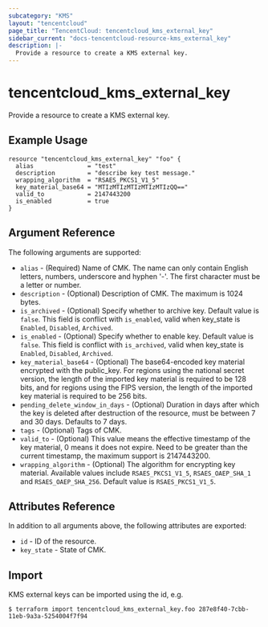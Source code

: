 ```yaml
---
subcategory: "KMS"
layout: "tencentcloud"
page_title: "TencentCloud: tencentcloud_kms_external_key"
sidebar_current: "docs-tencentcloud-resource-kms_external_key"
description: |-
  Provide a resource to create a KMS external key.
---
```


# tencentcloud_kms_external_key

Provide a resource to create a KMS external key.

## Example Usage

```hcl
resource "tencentcloud_kms_external_key" "foo" {
  alias               = "test"
  description         = "describe key test message."
  wrapping_algorithm  = "RSAES_PKCS1_V1_5"
  key_material_base64 = "MTIzMTIzMTIzMTIzMTIzQQ=="
  valid_to            = 2147443200
  is_enabled          = true
}
```

## Argument Reference

The following arguments are supported:

* `alias` - (Required) Name of CMK. The name can only contain English letters, numbers, underscore and hyphen '-'. The first character must be a letter or number.
* `description` - (Optional) Description of CMK. The maximum is 1024 bytes.
* `is_archived` - (Optional) Specify whether to archive key. Default value is `false`. This field is conflict with `is_enabled`, valid when key_state is `Enabled`, `Disabled`, `Archived`.
* `is_enabled` - (Optional) Specify whether to enable key. Default value is `false`. This field is conflict with `is_archived`, valid when key_state is `Enabled`, `Disabled`, `Archived`.
* `key_material_base64` - (Optional) The base64-encoded key material encrypted with the public_key. For regions using the national secret version, the length of the imported key material is required to be 128 bits, and for regions using the FIPS version, the length of the imported key material is required to be 256 bits.
* `pending_delete_window_in_days` - (Optional) Duration in days after which the key is deleted after destruction of the resource, must be between 7 and 30 days. Defaults to 7 days.
* `tags` - (Optional) Tags of CMK.
* `valid_to` - (Optional) This value means the effective timestamp of the key material, 0 means it does not expire. Need to be greater than the current timestamp, the maximum support is 2147443200.
* `wrapping_algorithm` - (Optional) The algorithm for encrypting key material. Available values include `RSAES_PKCS1_V1_5`, `RSAES_OAEP_SHA_1` and `RSAES_OAEP_SHA_256`. Default value is `RSAES_PKCS1_V1_5`.

## Attributes Reference

In addition to all arguments above, the following attributes are exported:

* `id` - ID of the resource.
* `key_state` - State of CMK.


## Import

KMS external keys can be imported using the id, e.g.

```
$ terraform import tencentcloud_kms_external_key.foo 287e8f40-7cbb-11eb-9a3a-5254004f7f94
```

